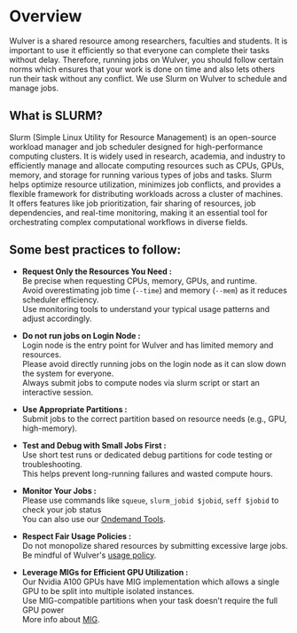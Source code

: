 # Overview

Wulver is a shared resource among researchers, faculties and students. It is important to use it efficiently so that everyone can complete their tasks without delay. Therefore, running jobs on Wulver, you should follow certain norms which ensures that your work is done on time and also lets others run their task without any conflict. We use Slurm on Wulver to schedule and manage jobs.


## What is SLURM?

Slurm (Simple Linux Utility for Resource Management) is an open-source workload manager and job scheduler designed for high-performance computing clusters. It is widely used in research, academia, and industry to efficiently manage and allocate computing resources such as CPUs, GPUs, memory, and storage for running various types of jobs and tasks. Slurm helps optimize resource utilization, minimizes job conflicts, and provides a flexible framework for distributing workloads across a cluster of machines. It offers features like job prioritization, fair sharing of resources, job dependencies, and real-time monitoring, making it an essential tool for orchestrating complex computational workflows in diverse fields.


## Some best practices to follow:

- **Request Only the Resources You Need :**  
    Be precise when requesting CPUs, memory, GPUs, and runtime.<br> 
    Avoid overestimating job time (`--time`) and memory (`--mem`) as it reduces scheduler efficiency.<br>
    Use monitoring tools to understand your typical usage patterns and adjust accordingly.<br>

- **Do not run jobs on Login Node :**  
    Login node is the entry point for Wulver and has limited memory and resources.<br>
    Please avoid directly running jobs on the login node as it can slow down the system for everyone.<br> 
    Always submit jobs to compute nodes via slurm script or start an interactive session.

- **Use Appropriate Partitions :**  
    Submit jobs to the correct partition based on resource needs (e.g., GPU, high-memory).<br>
  
- **Test and Debug with Small Jobs First :**  
    Use short test runs or dedicated debug partitions for code testing or troubleshooting.<br>
    This helps prevent long-running failures and wasted compute hours.<br>

- **Monitor Your Jobs :**  
    Please use commands like `squeue`, `slurm_jobid $jobid`, `seff $jobid` to check your job status <br>
    You can also use our [Ondemand Tools](../OnDemand/4_tools.md).<br>

- **Respect Fair Usage Policies :**  
    Do not monopolize shared resources by submitting excessive large jobs.<br>
    Be mindful of Wulver's [usage policy](../Policies/wulver_policies.md).<br>

- **Leverage MIGs for Efficient GPU Utilization :**  
    Our Nvidia A100 GPUs have MIG implementation which allows a single GPU to be split into multiple isolated instances.<br>
    Use MIG-compatible partitions when your task doesn’t require the full GPU power<br>
    More info about [MIG](../MIG/index.md).<br>
  
